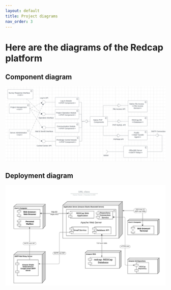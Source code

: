 ```yaml
---
layout: default
title: Project diagrams 
nav_order: 3
---
```

# Here are the diagrams of the Redcap platform
## Component diagram

![](../graphs/component.png)

## Deployment diagram

![](../graphs/deployment.png)